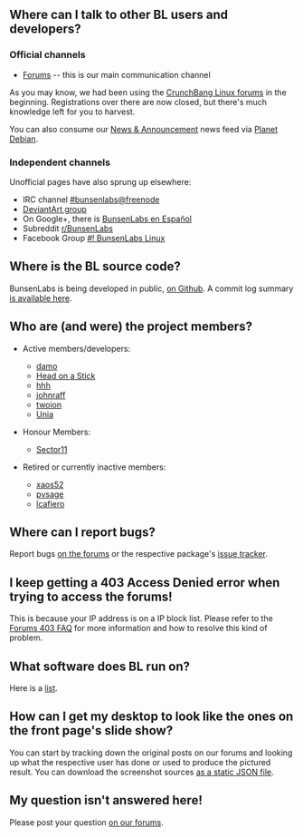## Where can I talk to other BL users and developers?

### Official channels

  * [Forums](https://forums.bunsenlabs.org) -- this is our main communication channel

As you may know, we had been using the [CrunchBang Linux forums](http://crunchbang.org/forums)
in the beginning. Registrations over there are now closed, but there's
much knowledge left for you to harvest.

You can also consume our [News & Announcement](https://forums.bunsenlabs.org/viewforum.php?id=12)
news feed via [Planet Debian](http://planet.debian.org/deriv/).

### Independent channels
  
Unofficial pages have also sprung up elsewhere:

* IRC channel [#bunsenlabs@freenode](irc://chat.freenode.net:6697/#bunsenlabs)
* [DeviantArt group](http://bunsenlabs.deviantart.com/)
* On Google+, there is [BunsenLabs en Español](https://plus.google.com/communities/102155480089831191422)
* Subreddit [r/BunsenLabs](https://www.reddit.com/r/BunsenLabs/)
* Facebook Group [#! BunsenLabs Linux](https://www.facebook.com/groups/43721619798/)

## Where is the BL source code?

BunsenLabs is being developed in public, [on Github](https://github.com/BunsenLabs). A commit log summary [is available here](/gitlog.html).

## Who are (and were) the project members?

  * Active members/developers:
    * [damo](https://forums.bunsenlabs.org/profile.php?id=6)
    * [Head on a Stick](https://forums.bunsenlabs.org/profile.php?id=74)
    * [hhh](https://forums.bunsenlabs.org/profile.php?id=10)
    * [johnraff](https://forums.bunsenlabs.org/profile.php?id=7)
    * [twoion](https://forums.bunsenlabs.org/profile.php?id=2)
    * [Unia](https://forums.bunsenlabs.org/profile.php?id=12)

  * Honour Members:
    * [Sector11](https://forums.bunsenlabs.org/profile.php?id=5)

  * Retired or currently inactive members:
    * [xaos52](https://forums.bunsenlabs.org/profile.php?id=159)
    * [pvsage](https://forums.bunsenlabs.org/profile.php?id=39)
    * [lcafiero](https://forums.bunsenlabs.org/profile.php?id=168)

## Where can I report bugs?

Report bugs [on the forums](https://forums.bunsenlabs.org/viewforum.php?id=14) or the
respective package's [issue tracker](https://github.com/bunsenlabs).

## I keep getting a 403 Access Denied error when trying to access the forums!

This is because your IP address is on a IP block list. Please refer to
the [Forums 403 FAQ](https://www.bunsenlabs.org/forums403.html) for more
information and how to resolve this kind of problem.

## What software does BL run on?

Here is a [list](/stuffweuse.html).

## How can I get my desktop to look like the ones on the front page's slide show?

You can start by tracking down the original posts on our forums and
looking up what the respective user has done or used to produce the
pictured result. You can download the screenshot sources
[as a static JSON file](https://www.bunsenlabs.org/gallery.json).

## My question isn't answered here!

Please post your question [on our forums](https://forums.bunsenlabs.org).
